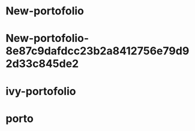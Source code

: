 # New-portofolio
# New-portofolio-8e87c9dafdcc23b2a8412756e79d92d33c845de2
# ivy-portofolio
# porto
